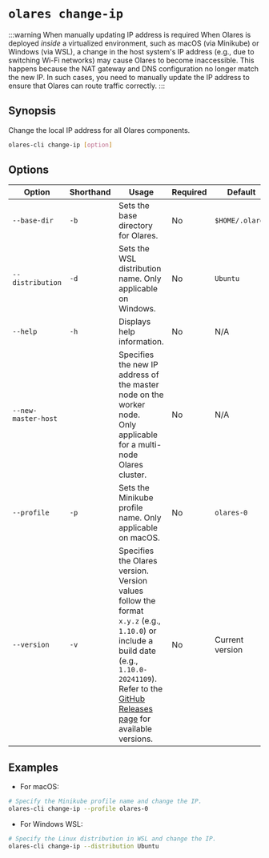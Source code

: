 # `olares change-ip`
:::warning When manually updating IP address is required
When Olares is deployed _inside_ a virtualized environment, such as macOS (via Minikube) or Windows (via WSL), a change in the host system's IP address (e.g., due to switching Wi-Fi networks) may cause Olares to become inaccessible. This happens because the NAT gateway and DNS configuration no longer match the new IP. In such cases, you need to manually update the IP address to ensure that Olares can route traffic correctly.
  :::

## Synopsis
Change the local IP address for all Olares components.

```bash
olares-cli change-ip [option]
```

## Options

| Option              | Shorthand | Usage                                                                                                                                                                                                                                                     | Required | Default                        |
|---------------------|-----------|-----------------------------------------------------------------------------------------------------------------------------------------------------------------------------------------------------------------------------------------------------------|-------------------------|--------------------------------|
| `--base-dir`        | `-b`      | Sets the base directory for Olares.                                                                                                                                                                                                                       | No                   | `$HOME/.olares`                |
| `--distribution`    | `-d`      | Sets the WSL distribution name. Only applicable on Windows.                                                                                                                                                                                             | No                   | `Ubuntu`                       |
| `--help`            | `-h`      | Displays help information.                                                                                                                                                                                                                                | No                   | N/A                            |
| `--new-master-host` |           | Specifies the new IP address of the master node on the worker node.<br> Only applicable for a multi-node Olares cluster.                                                                                                                                  | No                   | N/A                            |
| `--profile`         | `-p`      | Sets the Minikube profile name. Only applicable on macOS.                                                                                                                                                                                                 | No                   | `olares-0`                     |
| `--version`         | `-v`      | Specifies the Olares version. <br>Version values follow the format `x.y.z` (e.g., `1.10.0`) or include a build date (e.g., `1.10.0-20241109`).<br> Refer to the [GitHub Releases page](https://github.com/beclab/Olares/releases) for available versions. | No                   | Current version    |

## Examples
- For macOS:
```bash
# Specify the Minikube profile name and change the IP.
olares-cli change-ip --profile olares-0
```
- For Windows WSL:
```bash
# Specify the Linux distribution in WSL and change the IP.
olares-cli change-ip --distribution Ubuntu
```